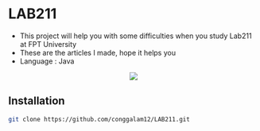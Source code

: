# LAB211
- This project will help you with some difficulties when you study Lab211 at FPT University
- These are the articles I made, hope it helps you
- Language : Java
<p align="center">
  <img src="https://sohanews.sohacdn.com/thumb_w/660/160588918557773824/2022/10/24/photo1666574648670-16665746489501021667235.jpg">
</p>

## Installation

```bash
git clone https://github.com/conggalam12/LAB211.git

```

